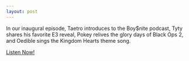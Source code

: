 ```yaml
---
layout: post
---
```

In our inaugural episode, Taetro introduces to the Boy$nite podcast, Tyty shares his favorite E3 reveal, Pokey relives the glory days of Black Ops 2, and Oedible sings the Kingdom Hearts theme song.

[Listen Now!]

[Listen Now!]: http://boysnite.us
